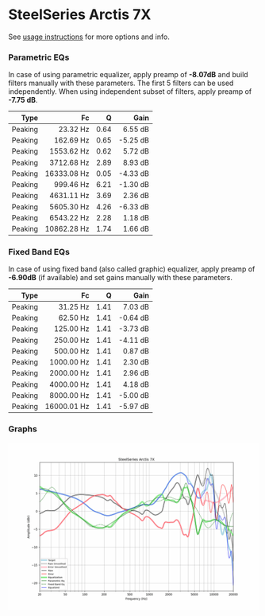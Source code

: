 # SteelSeries Arctis 7X
See [usage instructions](https://github.com/jaakkopasanen/AutoEq#usage) for more options and info.

### Parametric EQs
In case of using parametric equalizer, apply preamp of **-8.07dB** and build filters manually
with these parameters. The first 5 filters can be used independently.
When using independent subset of filters, apply preamp of **-7.75 dB**.

| Type    | Fc          |    Q | Gain     |
|--------:|------------:|-----:|---------:|
| Peaking | 23.32 Hz    | 0.64 | 6.55 dB  |
| Peaking | 162.69 Hz   | 0.65 | -5.25 dB |
| Peaking | 1553.62 Hz  | 0.62 | 5.72 dB  |
| Peaking | 3712.68 Hz  | 2.89 | 8.93 dB  |
| Peaking | 16333.08 Hz | 0.05 | -4.33 dB |
| Peaking | 999.46 Hz   | 6.21 | -1.30 dB |
| Peaking | 4631.11 Hz  | 3.69 | 2.36 dB  |
| Peaking | 5605.30 Hz  | 4.26 | -6.33 dB |
| Peaking | 6543.22 Hz  | 2.28 | 1.18 dB  |
| Peaking | 10862.28 Hz | 1.74 | 1.66 dB  |

### Fixed Band EQs
In case of using fixed band (also called graphic) equalizer, apply preamp of **-6.90dB**
(if available) and set gains manually with these parameters.

| Type    | Fc          |    Q | Gain     |
|--------:|------------:|-----:|---------:|
| Peaking | 31.25 Hz    | 1.41 | 7.03 dB  |
| Peaking | 62.50 Hz    | 1.41 | -0.64 dB |
| Peaking | 125.00 Hz   | 1.41 | -3.73 dB |
| Peaking | 250.00 Hz   | 1.41 | -4.11 dB |
| Peaking | 500.00 Hz   | 1.41 | 0.87 dB  |
| Peaking | 1000.00 Hz  | 1.41 | 2.30 dB  |
| Peaking | 2000.00 Hz  | 1.41 | 2.96 dB  |
| Peaking | 4000.00 Hz  | 1.41 | 4.18 dB  |
| Peaking | 8000.00 Hz  | 1.41 | -5.00 dB |
| Peaking | 16000.01 Hz | 1.41 | -5.97 dB |

### Graphs
![](./SteelSeries%20Arctis%207X.png)